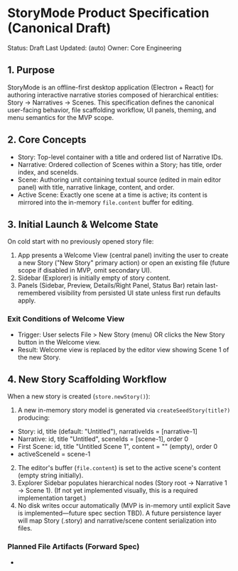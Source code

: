 # StoryMode Product Specification (Canonical Draft)

Status: Draft
Last Updated: (auto)
Owner: Core Engineering

## 1. Purpose
StoryMode is an offline-first desktop application (Electron + React) for authoring interactive narrative stories composed of hierarchical entities: Story → Narratives → Scenes. This specification defines the canonical user-facing behavior, file scaffolding workflow, UI panels, theming, and menu semantics for the MVP scope.

## 2. Core Concepts
- Story: Top-level container with a title and ordered list of Narrative IDs.
- Narrative: Ordered collection of Scenes within a Story; has title, order index, and sceneIds.
- Scene: Authoring unit containing textual source (edited in main editor panel) with title, narrative linkage, content, and order.
- Active Scene: Exactly one scene at a time is active; its content is mirrored into the in-memory `file.content` buffer for editing.

## 3. Initial Launch & Welcome State
On cold start with no previously opened story file:
1. App presents a Welcome View (central panel) inviting the user to create a new Story ("New Story" primary action) or open an existing file (future scope if disabled in MVP, omit secondary UI).
2. Sidebar (Explorer) is initially empty of story content.
3. Panels (Sidebar, Preview, Details/Right Panel, Status Bar) retain last-remembered visibility from persisted UI state unless first run defaults apply.

### Exit Conditions of Welcome View
- Trigger: User selects File > New Story (menu) OR clicks the New Story button in the Welcome view.
- Result: Welcome view is replaced by the editor view showing Scene 1 of the new Story.

## 4. New Story Scaffolding Workflow
When a new story is created (`store.newStory()`):
1. A new in-memory story model is generated via `createSeedStory(title?)` producing:
  - Story: id, title (default: "Untitled"), narrativeIds = [narrative-1]
  - Narrative: id, title "Untitled", sceneIds = [scene-1], order 0
  - First Scene: id, title "Untitled Scene 1", content = "" (empty), order 0
   - activeSceneId = scene-1
2. The editor's buffer (`file.content`) is set to the active scene's content (empty string initially).
3. Explorer Sidebar populates hierarchical nodes (Story root → Narrative 1 → Scene 1). (If not yet implemented visually, this is a required implementation target.)
4. No disk writes occur automatically (MVP is in-memory until explicit Save is implemented—future spec section TBD). A future persistence layer will map Story (.story) and narrative/scene content serialization into files.

### Planned File Artifacts (Forward Spec)
- <Title>.story : JSON (or structured) composite manifest describing story + nested narratives/scenes metadata and ordering.
- <SceneId or Title>.narrative (Possibly consolidated; evaluate whether a separate narrative file is necessary or scenes-only) – Present intent: two initial files `Untitled.story` and `Untitled.narrative`. To reconcile with current model (scenes hold content), narrative-level text file may be deferred; alternative: `Untitled.story` + first scene text file (e.g., `Untitled Scene 1.txt`). OPEN QUESTION.

Decision Needed: Confirm exact on-disk representation (single composite vs multi-file). For now, spec captures intent but marks file emission as Deferred.

## 5. Hierarchical Editing Behavior
- Changing Active Scene persists the previous active scene's current edited content back into `storyModel.scenes[activeSceneId].content` before switching.
- Editor buffer then loads new active scene content.
- Adding Narratives increments order by appending; scenes within narrative are similarly appended.

## 6. Menu Semantics (MVP)
### File Menu
- New Story (dispatches `file:newStory` → renderer `menu:newStory` → `newStory()`)
- (Save / Open / Recent: deferred if not implemented—do not surface disabled placeholders.)

### View Menu
Submenus and actions:
- Themes (single exclusive radio group):
  - Auto (system adaptive)
  - Light Mode
  - Dark Mode
  - (Optional plugin themes appended below a separator only if at least one plugin theme is registered)
- Panels:
  - Sidebar (toggle)
  - Details Panel (right-side; toggle) (Term: "Details Panel" canonical; was previously "Right Panel")
  - Status Bar (toggle)
- Window:
  - Minimize (native)
  - Maximize / Restore (native)

Removed / Excluded from MVP:
- Fullscreen, Reload, Zoom controls, Dev Tools, Story Browser (legacy term "World Browser" removed), Inspector (renamed & consolidated under Panels if present), Appearance submenu (merged into Themes), Save All Narrative Files.

### Help Menu
- About StoryMode (opens draggable About dialog modal; see Section 9)

## 7. Theming
- State Keys: `themeMode` in store: 'auto' | 'light' | 'dark'; optional `themeId` for future plugin themes.
- Renderer listens to DOM CustomEvents: `menu:setThemeMode`, `menu:applyThemePreset` (forwarded from main → preload).
- Auto Mode: Adapts to system `prefers-color-scheme` changes dynamically; on change, store emits system theme update and DOM `<html data-theme>` is updated.
- Persistence: localStorage (key naming per existing implementation) stores both `themeMode` and explicit preset; on load, applies mode then resolves effective theme.
- Only one radio group ensures mutually exclusive selection (Auto excludes explicit light/dark when chosen and vice versa).

## 8. Panels & Layout
- Sidebar: File / Story explorer. Collapsible state persisted.
- Details Panel: Right-side contextual panel (future debugging / meta info). Hidden by default unless previously enabled.
- Preview Panel (if present in code): Controlled separately (`previewVisible`). Not currently user-toggled via menu (evaluated future design) or else included under Panels once finalized.
- Status Bar: Footer utility bar; toggle persists.
- Draggability: Only main OS window frame is draggable except About dialog (special case).

## 9. About Dialog Behavior
- Fully draggable by any non-interactive area (entire surface except buttons/links) without changing cursor.
- Single Close 'X' in header + optional footer Close button (footer stays as secondary action; spec: keep one top X only).
- Mascot image alignment: Left edge aligns visually with copyright text left edge (achieved via fixed CSS offset; no runtime pixel sampling or canvas analysis—explicitly prohibited to avoid complexity and flicker).
- Esc key closes dialog.

## 10. Accessibility & UX Principles
- Keyboard: New Story (Ctrl+N / Cmd+N) FUTURE (if accelerator assigned) – currently unspecified.
- Focus management: Opening About traps focus initially on Close button; closing returns focus to the previously focused element (TO IMPLEMENT if missing).
- High contrast / Reduced motion: Future enhancements; not in MVP scope.

## 11. Error Handling & Edge Cases
- Creating a New Story while unsaved edits exist (future persistence): Should prompt (Deferred; current build overwrites in-memory state silently).
- Theme system fallback: If unknown plugin theme requested, ignore and retain previous theme while logging a warning (IMPLEMENTATION NOTE for future additions).
- Rapid scene switching: Ensure previous scene content flush is synchronous (current direct set operation suffices; no async race).

## 12. Data Model Serialization (Forward Spec)
Target JSON manifest (illustrative with new naming):
```
{
  "version": 1,
  "title": "Untitled",
  "narratives": [
    {
      "id": "narrative-abc123",
  "title": "Untitled",
      "order": 0,
      "scenes": [
  { "id": "scene-def456", "title": "Untitled Scene 1", "order": 0, "content": "" }
      ]
    }
  ],
  "activeSceneId": "scene-def456"
}
```
Open Question: Whether scene content is co-located (as above) or stored in discrete per-scene text files.

## 13. Persistence Roadmap (Out of Immediate Scope)
Phase 1: Single composite .story file (includes all text) – simplest implementation.
Phase 2: Optional externalization of large scene bodies for streaming / diff friendliness.
Phase 3: Narrative-level modularization only if proven beneficial.

## 14. Non-Goals (MVP)
- Multi-window editing.
- Live collaboration / networking.
- Plugin discovery UI.
- Built-in analytics or telemetry.
- Internationalization.

## 15. Gaps vs Current Implementation
| Spec Item | Current State | Gap Action |
|-----------|---------------|-----------|
| Explorer hierarchical display after New Story | May not render full hierarchy (verify) | Ensure Story → Narrative → Scene nodes appear immediately |
| Dual initial file creation (Untitled.story + Untitled.narrative) | Not implemented (in-memory only) | Decide on file strategy; implement persistence layer |
| Focus return after About close | Unverified | Implement focus restoration |
| Accessibility keyboard shortcuts | Minimal | Define & register accelerators |
| Preview / Details panel menu parity | Details only partially integrated | Audit and update Panels submenu |

## 16. Acceptance Criteria (MVP Complete)
- New Story replaces welcome view with editor showing Scene 1.
- Theme selection updates immediately and persists across restart.
- About dialog draggable everywhere; single top X; alignment stable.
- Panels toggles mutate UI and persist state.
- No removed menu commands appear.

## 17. Open Decisions Log
1. File persistence format (single .story vs multi-file). Owner: Product/Engineering. Due: Pre-persistence milestone.
2. Naming standard for Details Panel final label ("Details" vs "Inspector"). Current decision: "Details Panel".
3. Inclusion of Preview Panel under Panels submenu. Pending feature readiness.

## 18. Future Extensions (Backlog Candidates)
- Scene duplication & reordering UI.
- Narrative reordering via drag-and-drop.
- In-editor linting diagnostics (partial infra exists under `parse` pipeline).
- Export to HTML / interactive runtime.

## 19. Traceability Mapping
Menu Event `file:newStory` → preload emits `menu:newStory` → renderer listener calls `useStore.getState().newStory()` → store seeds model → editor binds to active scene content.

## 20. Glossary
- Details Panel: Right-side contextual panel (formerly Inspector internally in code comments).
- Active Scene: Scene whose content is currently loaded into editor buffer.
- Panels: Toggleable UI chrome sections (Sidebar, Details Panel, Status Bar, future Preview).

## 21. StoryMode DSL: Full Language Construct Set (Authoring Grammar)

Status: Consolidated reference. Many constructs below are forward-looking and NOT yet executed by the current parser / compiler unless explicitly noted.

### 21.1 Core Principles
1. Single Story Invariant: Exactly one `::story:` directive per authoring session / composite. Additional occurrences are invalid and ignored (diagnostics TBD).
2. Hierarchy: Story → Narratives → Scenes. All narrative and scene declarations must appear within the single story context.
3. Titles: Authored via `@title:` lines immediately following the directive they apply to (or inside scene blocks). Future parser enhancement will formally bind standalone `@title:` lines—current lightweight structure parser does not yet attach them.
4. IDs: Normalized lowercase underscore identifiers (non-alphanumeric removed; whitespace/punctuation collapsed to `_`).
5. Deterministic Ordering: Physical order in file defines narrative order and scene order unless overridden by metadata in a future schema.

### 21.2 File Types
**`.story`** — Story definition / manifest.
**`.narrative`** — Narrative arc containing one or more scene blocks.

Localization & International Authoring:
Chinese (CJK) characters are now supported in story, narrative, and scene IDs. IDs may include characters in the Unicode range U+4E00–U+9FFF alongside ASCII letters, digits, and underscore. Normalization preserves these characters (they are not transliterated). Tooling (tokenizer, completion, structure parser) recognizes them equivalently to ASCII identifiers.

Example `.story` (illustrative – extended metadata not yet persisted by runtime):
```
::story: echoes_of_starlight
  @title: Echoes of Starlight
  @authors: Ada Harrow, Nikhil Sato
  @copyright_holder: Lantern Forge Studios
  @address: 221B Nebula Ave, Orion Outpost
  @email:   contact@lanternforge.io
  @phone:   +1-555-777-4242
  @start:   intro
  files:
    - intro.narrative
    - main.narrative
    - outro.narrative
::end: {{ echoes_of_starlight }}
```

Example `.narrative` (intro):
```
::narrative: intro

::scene: awakening
@title: Awakening
@location: Mango Desert
@time: 04:32 PM
@characters: Nova, Ken, James
```

Note: Narrative-level metadata lines directly under `::narrative:` are disallowed; metadata belongs to scene blocks (or future `meta` blocks).

### 21.3 Keywords (Planned / Author-Facing Statements)
Structure / Identity: `story`, `narrative`, `scene`
Blocks / Semantic Units: `meta`, `character`
Dialogue & Expression: `say`, `think`
Media & Effects: `sfx`, `vfx`, `music`, `cam`
State & Flow: `flag`, `set`, `goto`
Annotation: `note`, `tag`

Implementation Status:
- Implemented structurally: `::story:`, `::narrative:`, `::scene:`.
- Pending semantic parsing / execution: all others (currently treated as raw text if present).

### 21.4 Canonical Symbol & Glyph Mapping
This table supersedes prior draft symbol lists. Keyboard tokens (left) are what authors type; the rendered glyph / semantic meaning (right) describes the intended visual substitution layer. Unless noted, substitution is planned—not yet active in the current editor build.

| Typed Token        | Rendered Glyph   | Meaning / Use                                                                                 |
| ------------------ | ---------------- | --------------------------------------------------------------------------------------------- |
| `::story:`         | (plain)          | Story declaration block (root metadata container)                                            |
| `@key: value`      | (plain)          | Story / block-level metadata attribute (no special glyph; conventional ASCII retained)       |
| `::narrative:`     | (plain)          | Narrative container (structural; not standalone prose)                                        |
| `::scene:`         | (plain)          | Scene / section anchor                                                                       |
| `{{ scene_name }}` | {{ scene_name }} | Scene handle (named reference target)                                                        |
| `::goto:`          | ⇝                | Non-branching structural jump / redirection to another scene                                 |
| `::end:`           | (plain)          | Explicit end of story or block (optionally with handle)                                      |
| `[[ Name ]]`       | 🞶 Name          | Character declaration (rendered with prefixed glyph + name)                                  |
| `"..."`            | ¶                | Dialogue (spoken prose, rendered as prose block)                                             |
| `>>`               | ↠                | Cue line (action / performance)                                                              |
| `!!:`              | ⦿                | Sound effect cue                                                                             |
| `**:`              | ⬟                | Visual effect cue                                                                            |
| `~~:`              | ♬                | Music / ambience cue                                                                         |
| `<>:`              | ⧈                | Camera / cinematic cue                                                                       |
| `[ a, b, c ]`      | [ … ]            | List of values / objects (sounds, items, etc.)                                               |
| `### …`            | †                | Footnote (exportable)                                                                        |
| `/// …`            | †                | Footnote (alternate syntax)                                                                  |
| `# …`              | —                | Single-line comment (ignored)                                                                |
| `// …`             | —                | Single-line comment (ignored)                                                                |
| `/* … */`          | —                | Block comment (ignored)                                                                      |

Substitution / Rendering Notes:
1. Longest-token precedence (e.g., `::scene:` before bare `::`).
2. Dialogue detection for `"..."` form applies only when a line begins with a straight double quote and ends with a matching unescaped quote (future rule—NOT enforced yet).
3. Comments (`#`, `//`, `/* */`) remain raw; no glyph injection beyond potential dim styling.
4. Footnotes map both `###` and `///` styles to the † glyph for uniform export tagging.
5. Inline handle syntax `{{ name }}` is passed through verbatim; no glyph substitution (acts as a semantic anchor token).
6. All glyph replacements are presentation-layer only; source file persists original ASCII tokens unless an explicit “normalize to glyphs” action is invoked (future feature).

Implementation Status (delta):
- Core structural directives (`::story:`, `::narrative:`, `::scene:`, `::end:`) and metadata lines now render as plain ASCII with no glyph substitution. Prior reserved glyphs (✤, ⧉, §, ◈, ＠) have been freed for potential future semantic roles.
- Character declaration may later gain a prefixed glyph; currently rendered plain aside from syntax highlighting.
- List syntax `[ a, b, c ]` recognized only lexically for planned structured metadata; parser currently treats as plain text.

Deprecation Note:
Previous drafts assigned decorative glyphs to core directives. This has been intentionally reverted to keep authoring visually lightweight and reserve those symbols for higher‑value future constructs (e.g., branching, conditionals, annotations). Tooling should not rely on glyph substitution for these directives.

Planned Validation (future):
- Enforce single `::end:` alignment with opening `::story:`.
- Validate all `::goto:` targets correspond to an existing scene handle or scene ID.
- Flag unknown effect / music / camera tokens for optional lint diagnostics.

### 21.5 Textual Roles
Scene IDs, Character Names, Dialogue Lines, Thoughts, Effect IDs, Music Track IDs, Camera Moves, Flag Names, Redirect Targets, Notes, Tags — all normalized or displayed verbatim per their context. Resolution / validation steps for these roles are future-phase (e.g., undefined flag warnings).

### 21.6 Narrative File Structural Order (Canonical)
1. Narrative declaration (`::narrative:`)
2. One or more scene blocks in declared order
3. Optional media/effect lines interspersed within scene content
4. Optional character dialogue blocks (symbolic forms)
5. Optional narrative paragraph (`¶` prefixed) sections
6. Optional redirections (`⇝ target_scene`)
7. Optional notes (`✎`, `###`, or inline comment forms)

Current runtime enforces only items 1–2 strictly; the rest are lexical placeholders until semantic passes are integrated.

### 21.7 Constraints & Validation (Current vs Planned)
| Rule | Current Behavior | Planned Behavior |
|------|------------------|------------------|
| Single `::story:` | First retained, others ignored | Emit diagnostics for extras |
| Missing `::story:` | Synthetic story created | Error diagnostic; refuse parse |
| Titles via `@title:` lines | Not bound by parser walker | Bound to preceding directive |
| Unicode symbolic lines | Treated as plain text | Tokenized & classified |
| Comments (#, //) | Not stripped | Stripped before parse IR |
| Block comments /** **/ | Not recognized | Properly skipped |

### 21.8 Future Extensions
- Formal grammar (EBNF) exported for tooling
- LSP support: symbol index, definitions, flag validation
- Scene jump graph visualization
- Semantic diff / structural merge utilities

### 21.9 Authoring Guidelines
1. Start every authoring session with a single `::story:` block.
2. Keep one narrative per `.narrative` file; do not mix story directive into narrative files.
3. Avoid starting scene content lines with `::scene:` unless beginning a new scene.
4. Use descriptive IDs early—renaming later will propagate but may cause churn in external references.
5. Reserve symbolic constructs for their intended roles to prevent future parser ambiguity.

### 21.10 Known Gaps
- Title line association pending.
- Additional directives (`meta`, `flag`, `goto`, etc.) not yet compiled or validated.
- No escaping mechanism for literal directive tokens (`::scene:` inside body). Escape design TBD.

### 21.11 Comprehensive Example (Canonical Formatting)
The following end‑to‑end sample showcases most currently specified constructs in their canonical indentation style. It intentionally avoids future / non‑canonical directives. Lines beginning with comments ( `#` / `//` ) are ignored by the parser (future stripping). Each scene and narrative is explicitly closed with `::end:` including a handle for clarity.

Story manifest (`echoes_of_starlight.story`):
```
::story: echoes_of_starlight
  @title: Echoes of Starlight
  @authors: Ada Harrow, Nikhil Sato
  @copyright_holder: Lantern Forge Studios
  @address: 221B Nebula Ave, Orion Outpost
  @email:   contact@lanternforge.io
  @phone:   +1-555-777-4242
  @start:   intro
  files:
    - intro.narrative
    - main.narrative
    - outro.narrative
::end: {{ echoes_of_starlight }}
```

First narrative (`intro.narrative`):
```
::narrative: intro
  @title: Intro

  ::scene: arrival
    @title: Arrival at the Archive
    @flag: temporal_buffer_engaged

    >> Dust motes freeze midair as temporal buffers engage.
    <>: [ wide_shot, slow_zoom_in ]

    [[ Lyra ]]
    !!: [ terminal_beep ]
    ¶ Archive core, online?

    [[ Archive ]]
    **: [ flickering_light ]
    ¶ Partial. Memory sectors 3, 7, 11 corrupted. ### Systems logged three prior failures.

  ::end: {{ arrival }}

  ::scene: corridor_glitch
    @title: Corridor Glitch

    >> A shimmer ripples down the corridor walls.
    ~~: [ low_dissonance, phased_drone ]

    [[ Orion ]]
    ¶ Seeing the shimmer again.

    [[ Lyra ]]
    ¶ Anchor yourself. Think of a fixed vector.
    ::goto: {{ corridor_glitch_alt_a }}

  ::end: {{ corridor_glitch }}

  ::scene: corridor_glitch_alt_a
    @title: Corridor Glitch (Phase Inversion)
    @flag: phase_inversion_seen

    >> Corridor bends inward; surfaces fold like mirrored paper.
    <>: [ inverted_perspective ]

    [[ Orion ]]
    ¶ Floor inverted. I'm walking on ghosts. /// Possible hallucination.

  ::end: {{ corridor_glitch_alt_a }}

  ::scene: data_marrow
    @title: Data Marrow
    @flag: deep_scan_initiated
    ~~: [ low_oscillation ]

    [[ Archive ]]
    ¶ Root query?

    [[ Lyra ]]
    ¶ Search for pattern: undertone resonance spiral.
    !!: [ resonance_pulse, static_crack ]

  ::end: {{ data_marrow }}

::end: {{ intro }}
```

Second narrative (selected snippets – `main.narrative`):
```
::narrative: main
  @title: Main Arc

  ::scene: threshold
    @title: Threshold
    >> The archive core doors cycle through three failed unlock attempts.
    !!: [ lock_error_chime, relay_click ]
    [[ Lyra ]]
    ¶ Manual override then. Prepare for cascade.
  ::end: {{ threshold }}

  ::scene: breach
    @title: Breach
    **: [ light_lattice, dust_column ]
    >> A thin seam of pale light spiders across the floor plates.
    [[ Orion ]]
    ¶ We tripped something.
    [[ Lyra ]]
    ¶ Keep recording. This might be first-contact storage architecture.
  ::end: {{ breach }}

::end: {{ main }}
```

Footnotes & comments usage (excerpt from `outro.narrative`):
```
::narrative: outro
  @title: Outro

  ::scene: fade_down
    @title: Fade Down
    >> Systems power-cycle in staged silence.
    ### Core telemetry archived for post-run audit.
    // Future: add closing ceremony text here.
  ::end: {{ fade_down }}

::end: {{ outro }}
```

Demonstrated Elements:
- Story metadata assortment & files list (multiline canonical form)
- Narrative + multiple scenes with flags
- Scene redirection via `::goto:`
- Media/effect cues (!!:, **:, ~~:, <>:) with list syntax
- Character declaration + dialogue (`[[ Name ]]`, ¶ lines)
- Footnote (###) and line comment
- Handles for all closers ensuring unambiguous endings

Not Yet Demonstrated (Future / Out-of-Scope Here):
- Variant resolution semantics
- Choice / branching directives (not in current canonical symbol table)
- Lore blocks or meta blocks
- Validation diagnostics (e.g., undefined handles)

---
End of DSL Section.

---
End of Spec Draft.
